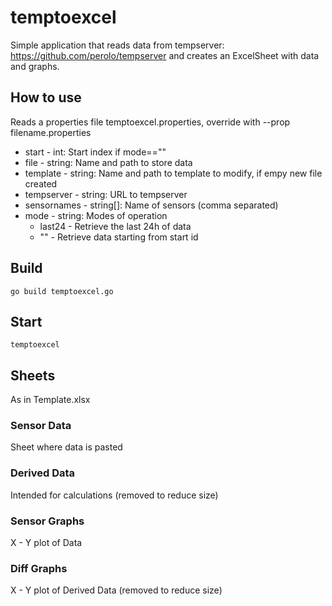 # temptoexcel
Simple application that reads data from tempserver: https://github.com/perolo/tempserver and creates an ExcelSheet with data and graphs.

## How to use
Reads a properties file temptoexcel.properties, override with --prop filename.properties

* start - int: Start index if mode==""
* file - string: Name and path to store data
* template - string: Name and path to template to modify, if empy new file created
* tempserver - string: URL to tempserver
* sensornames - string[]: Name of sensors (comma separated)
* mode - string: Modes of operation
  * last24 - Retrieve the last 24h of data 
  * "" - Retrieve data starting from start id

## Build
`
go build temptoexcel.go
`
## Start
`
temptoexcel
`

## Sheets
As in Template.xlsx

### Sensor Data
Sheet where data is pasted

### Derived Data
Intended for calculations (removed to reduce size)

### Sensor Graphs
X - Y plot of Data
  
### Diff Graphs
X - Y plot of Derived Data (removed to reduce size)
